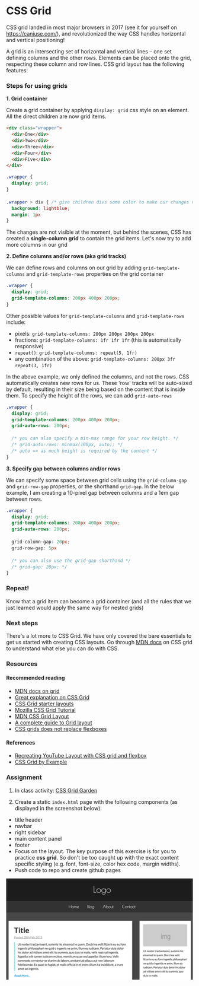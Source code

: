 # CSS Grid

CSS grid landed in most major browsers in 2017 (see it for yourself on https://caniuse.com/), and revolutionized the way CSS handles horizontal and vertical positioning! 

A grid is an intersecting set of horizontal and vertical lines – one set defining columns and the other rows. Elements can be placed onto the grid, respecting these column and row lines. CSS grid layout has the following features:

### Steps for using grids

**1. Grid container**

Create a grid container by applying `display: grid` css style on an element. All the direct children are now grid items.

```html
<div class="wrapper">
  <div>One</div>
  <div>Two</div>
  <div>Three</div>
  <div>Four</div>
  <div>Five</div>
</div>
```

```css
.wrapper {
  display: grid;
}

.wrapper > div { /* give children divs some color to make our changes visible */
  background: lightblue;
  margin: 1px
}
```

The changes are not visible at the moment, but behind the scenes, CSS has created a **single-column grid** to contain the grid items. Let's now try to add more columns in our grid

**2. Define columns and/or rows (aka grid tracks)**

We can define rows and columns on our grid by adding `grid-template-columns` and `grid-template-rows` properties on the grid container

```css
.wrapper {
  display: grid;
  grid-template-columns: 200px 400px 200px;
}
```

Other possible values for `grid-template-columns` and `grid-template-rows` include:
  - pixels: `grid-template-columns: 200px 200px 200px 200px`
  - fractions: `grid-template-columns: 1fr 1fr 1fr` (this is automatically responsive)
  - `repeat()`: `grid-template-columns: repeat(5, 1fr)`
  - any combination of the above: `grid-template-columns: 200px 3fr repeat(3, 1fr)`

In the above example, we only defined the columns, and not the rows. CSS automatically creates new rows for us. These 'row' tracks will be auto-sized by default, resulting in their size being based on the content that is inside them. To specify the height of the rows, we can add `grid-auto-rows`

```css
.wrapper {
  display: grid;
  grid-template-columns: 200px 400px 200px;
  grid-auto-rows: 200px;

  /* you can also specify a min-max range for your row height. */
  /* grid-auto-rows: minmax(100px, auto); */ 
  /* auto => as much height is required by the content */
}
```

**3. Specify gap between columns and/or rows**

We can specify some space between grid cells using the `grid-column-gap` and `grid-row-gap` properties, or the shorthand `grid-gap`. In the below example, I am creating a 10-pixel gap between columns and a 1em gap between rows.
```css
.wrapper {
  display: grid;
  grid-template-columns: 200px 400px 200px;
  grid-auto-rows: 200px;
  
  grid-column-gap: 20px;
  grid-row-gap: 5px

  /* you can also use the grid-gap shorthand */
  /* grid-gap: 20px; */
}
```

### Repeat!
Know that a grid item can become a grid container (and all the rules that we just learned would apply the same way for nested grids)

### Next steps

There's a lot more to CSS Grid. We have only covered the bare essentials to get us started with creating CSS layouts. Go through [MDN docs](https://developer.mozilla.org/en-US/docs/Web/CSS/CSS_Grid_Layout/Basic_Concepts_of_Grid_Layout) on CSS grid to understand what else you can do with CSS.

### Resources

#### Recommended reading
- [MDN docs on grid](https://developer.mozilla.org/en-US/docs/Web/CSS/CSS_Grid_Layout/Basic_Concepts_of_Grid_Layout)
- [Great explanation on CSS Grid](http://varun.ca/css-grid/)
- [CSS Grid starter layouts](https://css-tricks.com/snippets/css/css-grid-starter-layouts/)
- [Mozilla CSS Grid Tutorial](https://mozilladevelopers.github.io/playground/css-grid)
- [MDN CSS Grid Layout](https://developer.mozilla.org/en-US/docs/Web/CSS/CSS_Grid_Layout)
- [A complete guide to Grid layout](https://css-tricks.com/snippets/css/complete-guide-grid/)
- [CSS grids does not replace flexboxes](https://css-tricks.com/css-grid-replace-flexbox/)

#### References
- [Recreating YouTube Layout with CSS grid and flexbox](https://codepen.io/GeorgePark/pen/oEwYYy)
- [CSS Grid by Example](https://gridbyexample.com/examples/)

### Assignment
1. In class activity: [CSS Grid Garden](http://cssgridgarden.com/)

2. Create a static `index.html` page with the following components (as displayed in the screenshot below):
  - title header
  - navbar
  - right sidebar
  - main content panel
  - footer
- Focus on the layout. The key purpose of this exercise is for you to practice **css grid**. So don't be too caught up with the exact content specific styling (e.g. font, font-size, color hex code, margin widths). 
- Push code to repo and create github pages

![screenshot](../../../images/css_grid_lab.png)
